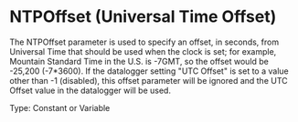 # NTPOffset (Universal Time Offset)

The NTPOffset parameter is used to specify an offset, in seconds, from Universal Time that should be used when the clock is set; for example, Mountain Standard Time in the U.S. is -7GMT, so the offset would be -25,200 (-7\*3600). If the datalogger setting "UTC Offset" is set to a value other than -1 (disabled), this offset parameter will be ignored and the UTC Offset value in the datalogger will be used.

Type: Constant or Variable
